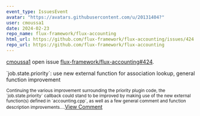 ```yaml
---
event_type: IssuesEvent
avatar: "https://avatars.githubusercontent.com/u/20131404?"
user: cmoussa1
date: 2024-02-23
repo_name: flux-framework/flux-accounting
html_url: https://github.com/flux-framework/flux-accounting/issues/424
repo_url: https://github.com/flux-framework/flux-accounting
---
```


<a href='https://github.com/cmoussa1' target='_blank'>cmoussa1</a> open issue <a href='https://github.com/flux-framework/flux-accounting/issues/424' target='_blank'>flux-framework/flux-accounting#424</a>.

<p>`job.state.priority`: use new external function for association lookup, general function improvement</p><small>Continuing the various improvement surrounding the priority plugin code, the `job.state.priority` callback could stand to be improved by making use of the new external function(s) defined in `accounting.cpp`, as well as a few general comment and function description improvements....</small><a href='https://github.com/flux-framework/flux-accounting/issues/424' target='_blank'>View Comment</a>